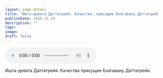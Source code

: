 ```yaml
---
layout: page-detail
title: "Ишта-девата Даттатрейя. Качества, присущие Бхагавану Даттатрейи"
publishDate: 2010.11.24
description: ""
tags:
image:
draft: false
---
```


<audio title="2010.11.24 - Ишта-девата Даттатрейя. Качества, присущие Бхагавану Даттатрейи.mp3" src="https://filer-api.advayta.org/v1.0/public/files/74096" controls=""></audio>

 Ишта-девата Даттатрейя. Качества присущие Бхагавану Даттатрейи. 

  
